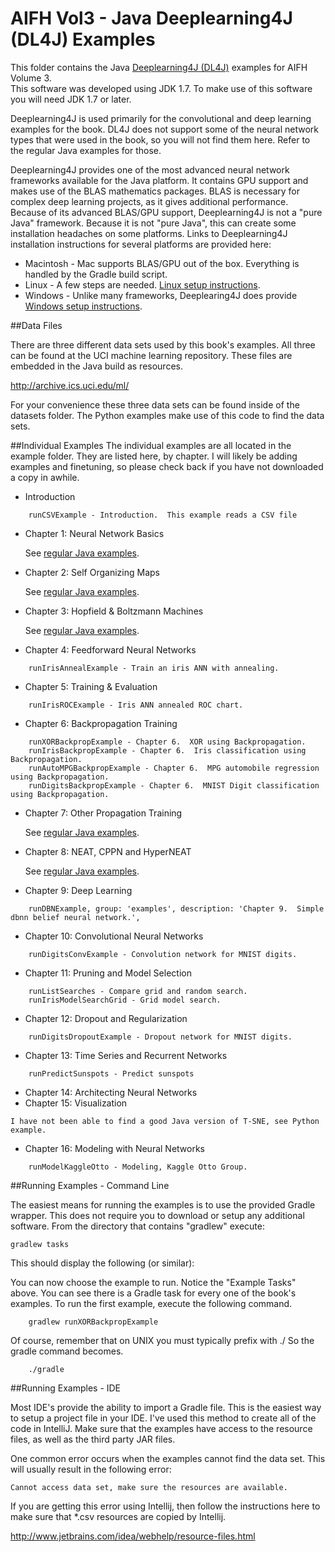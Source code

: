 AIFH Vol3  - Java Deeplearning4J (DL4J) Examples
================================================

This folder contains the Java [Deeplearning4J (DL4J)](http://deeplearning4j.org/) examples for AIFH Volume 3.  
This software was developed using JDK 1.7. To make use of this software you will need JDK 1.7 or later.

Deeplearning4J is used primarily for the convolutional and deep learning examples for the book.
DL4J does not support some of the neural network types that were used in the book, so you will not
find them here.  Refer to the regular Java examples for those.

Deeplearning4J provides one of the most advanced neural network frameworks available for
the Java platform.  It contains GPU support and makes use of the BLAS mathematics packages.
BLAS is necessary for complex deep learning projects, as it gives additional performance.
Because of its advanced BLAS/GPU support, Deeplearning4J is not a "pure Java" framework.
Because it is not "pure Java", this can create some installation headaches on some platforms.
Links to Deeplearning4J installation instructions for several platforms are provided here:

* Macintosh - Mac supports BLAS/GPU out of the box.  Everything is handled by the Gradle build script.
* Linux - A few steps are needed.  [Linux setup instructions](http://deeplearning4j.org/gettingstarted.html#linux).
* Windows - Unlike many frameworks, Deeplearing4J does provide [Windows setup instructions](http://deeplearning4j.org/gettingstarted.html#windows).

##Data Files

There are three different data sets used by this book's examples.  All three can be found
at the UCI machine learning repository. These files are embedded in the Java build as
resources.

http://archive.ics.uci.edu/ml/

For your convenience these three data sets can be found inside of the datasets folder.
The Python examples make use of this code to find the data sets.

##Individual Examples
The individual examples are all located in the example folder.  They are listed here,
by chapter.  I will likely be adding examples and finetuning, so please check back
if you have not downloaded a copy in awhile.

* Introduction
```
    runCSVExample - Introduction.  This example reads a CSV file
```
* Chapter 1: Neural Network Basics

    See [regular Java examples](https://github.com/jeffheaton/aifh/tree/master/vol3/vol3-java-examples).

* Chapter 2: Self Organizing Maps

    See [regular Java examples](https://github.com/jeffheaton/aifh/tree/master/vol3/vol3-java-examples).

* Chapter 3: Hopfield & Boltzmann Machines

    See [regular Java examples](https://github.com/jeffheaton/aifh/tree/master/vol3/vol3-java-examples).

* Chapter 4: Feedforward Neural Networks
```
    runIrisAnnealExample - Train an iris ANN with annealing.
```
* Chapter 5: Training & Evaluation
```
	runIrisROCExample - Iris ANN annealed ROC chart.
```
* Chapter 6: Backpropagation Training
```
	runXORBackpropExample - Chapter 6.  XOR using Backpropagation.
	runIrisBackpropExample - Chapter 6.  Iris classification using Backpropagation.
	runAutoMPGBackpropExample - Chapter 6.  MPG automobile regression using Backpropagation.
	runDigitsBackpropExample - Chapter 6.  MNIST Digit classification using Backpropagation.

```
* Chapter 7: Other Propagation Training

	See [regular Java examples](https://github.com/jeffheaton/aifh/tree/master/vol3/vol3-java-examples).

* Chapter 8: NEAT, CPPN and HyperNEAT

    See [regular Java examples](https://github.com/jeffheaton/aifh/tree/master/vol3/vol3-java-examples).

* Chapter 9: Deep Learning
```
	runDBNExample, group: 'examples', description: 'Chapter 9.  Simple dbnn belief neural network.',
```
* Chapter 10: Convolutional Neural Networks
```
	runDigitsConvExample - Convolution network for MNIST digits.
```
* Chapter 11: Pruning and Model Selection
```
	runListSearches - Compare grid and random search.
	runIrisModelSearchGrid - Grid model search.
```
* Chapter 12: Dropout and Regularization
```
	runDigitsDropoutExample - Dropout network for MNIST digits.
```
* Chapter 13: Time Series and Recurrent Networks
```
	runPredictSunspots - Predict sunspots
```
* Chapter 14: Architecting Neural Networks
* Chapter 15: Visualization
```
I have not been able to find a good Java version of T-SNE, see Python example.  
```
* Chapter 16: Modeling with Neural Networks
```
	runModelKaggleOtto - Modeling, Kaggle Otto Group.
```
##Running Examples - Command Line

The easiest means for running the examples is to use the provided Gradle wrapper.  This does not require you to download
or setup any additional software.  From the directory that contains "gradlew" execute:
```
gradlew tasks
```
This should display the following (or similar):


You can now choose the example to run.  Notice the "Example Tasks" above.  You can see there is a Gradle task for every
one of the book's examples.  To run the first example, execute the following command.
```
    gradlew runXORBackpropExample
```
Of course, remember that on UNIX you must typically prefix with ./
So the gradle command becomes.
```
    ./gradle
```
##Running Examples - IDE

Most IDE's provide the ability to import a Gradle file.  This is the easiest way to setup a project file in your IDE.
I've used this method to create all of the code in IntelliJ. Make sure that the examples have access to the 
resource files, as well as the third party JAR files.

One common error occurs when the examples cannot find the data set.  This will usually result in the following error: 

```Cannot access data set, make sure the resources are available.```

If you are getting this error using Intellij, then follow the instructions here to make sure that *.csv resources
are copied by Intellij.

http://www.jetbrains.com/idea/webhelp/resource-files.html
